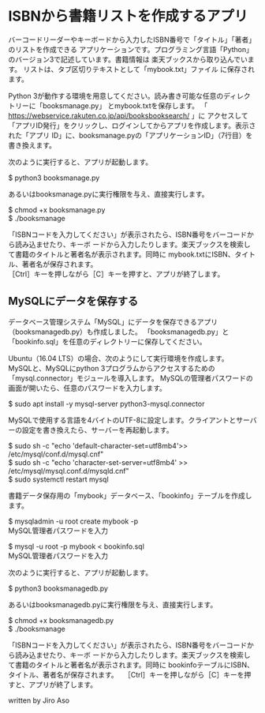 # ISBNから書籍リストを作成するアプリ

バーコードリーダーやキーボードから入力したISBN番号で「タイトル」「著者」のリストを作成できる
アプリケーションです。プログラミング言語「Python」のバージョン3で記述しています。書籍情報は
楽天ブックスから取り込んでいます。 リストは、タブ区切りテキストとして「mybook.txt」ファイル
に保存されます。

Python 3が動作する環境を用意してください。読み書き可能な任意のディレクトリーに「booksmanage.py」
とmybook.txtを保存します。 「 https://webservice.rakuten.co.jp/api/booksbooksearch/ 」に
アクセスして「アプリID発行」をクリックし、ログインしてからアプリを作成します。表示された「アプリ
ID」に、booksmanage.pyの「アプリケーションID」（7行目）を書き換えます。  

次のように実行すると、アプリが起動します。  

$ python3 booksmanage.py  

あるいはbooksmanage.pyに実行権限を与え、直接実行します。  

$ chmod +x booksmanage.py     
$ ./booksmanage  

「ISBNコードを入力してください」が表示されたら、ISBN番号をバーコードから読み込ませたり、キーボ
ードから入力したりします。楽天ブックスを検索して書籍のタイトルと著者名が表示されます。同時に
mybook.txtにISBN、タイトル、著者名が保存されます。  
［Ctrl］キーを押しながら［C］キーを押すと、アプリが終了します。

## MySQLにデータを保存する
データベース管理システム「MySQL」にデータを保存できるアプリ（booksmanagedb.py）も作成しました。
「booksmanagedb.py」と「bookinfo.sql」を任意のディレクトリーに保存してください。  

Ubuntu（16.04 LTS）の場合、次のようにして実行環境を作成します。  
MySQLと、MySQLにpython 3プログラムからアクセスするための「mysql.connector」モジュールを導入します。
MySQLの管理者パスワードの画面が開いたら、任意のパスワードを入力します。  

$ sudo apt install -y mysql-server python3-mysql.connector     

MySQLで使用する言語を4バイトのUTF-8に設定します。クライアントとサーバーの設定を書き換えたら、サーバーを再起動します。  

$ sudo sh -c "echo 'default-character-set=utf8mb4'>> /etc/mysql/conf.d/mysql.cnf"    
$ sudo sh -c "echo 'character-set-server=utf8mb4' >> /etc/mysql/mysql.conf.d/mysqld.cnf"      
$ sudo systemctl restart mysql      

書籍データ保存用の「mybook」データベース、「bookinfo」テーブルを作成します。  

$ mysqladmin -u root create mybook -p     
MySQL管理者パスワードを入力     

$ mysql -u root -p mybook < bookinfo.sql    
MySQL管理者パスワードを入力    

次のように実行すると、アプリが起動します。  

$ python3 booksmanagedb.py    

あるいはbooksmanagedb.pyに実行権限を与え、直接実行します。  

$ chmod +x booksmanagedb.py     
$ ./booksmanage    

「ISBNコードを入力してください」が表示されたら、ISBN番号をバーコードから読み込ませたり、キーボ
ードから入力したりします。楽天ブックスを検索して書籍のタイトルと著者名が表示されます。同時に
bookinfoテーブルにISBN、タイトル、著者名が保存されます。  
［Ctrl］キーを押しながら［C］キーを押すと、アプリが終了します。   

written by Jiro Aso
